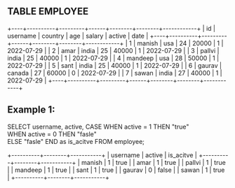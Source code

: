 ## TABLE EMPLOYEE


+----+----------+---------+------+--------+--------+------------+
| id | username | country | age  | salary | active | date       |
+----+----------+---------+------+--------+--------+------------+
|  1 | manish   | usa     |   24 |  20000 |      1 | 2022-07-29 |
|  2 | amar     | india   |   25 |  40000 |      1 | 2022-07-29 |
|  3 | pallvi   | india   |   25 |  40000 |      1 | 2022-07-29 |
|  4 | mandeep  | usa     |   28 |  50000 |      1 | 2022-07-29 |
|  5 | sant     | india   |   25 |  40000 |      1 | 2022-07-29 |
|  6 | gaurav   | canada  |   27 |  60000 |      0 | 2022-07-29 |
|  7 | sawan    | india   |   27 |  40000 |      1 | 2022-07-29 |
+----+----------+---------+------+--------+--------+------------+

## Example 1:


SELECT username, active, 
CASE 
  WHEN active = 1 THEN "true"     
  WHEN active = 0 THEN "fasle"    
  ELSE "fasle" 
END as is_acitve FROM employee;


+----------+--------+-----------+
| username | active | is_acitve |
+----------+--------+-----------+
| manish   |      1 | true      |
| amar     |      1 | true      |
| pallvi   |      1 | true      |
| mandeep  |      1 | true      |
| sant     |      1 | true      |
| gaurav   |      0 | false     |
| sawan    |      1 | true      |
+----------+--------+-----------+
